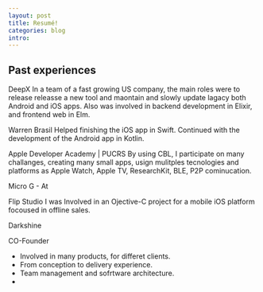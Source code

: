 ```yaml
---
layout: post
title: Resumé!
categories: blog
intro: 
---
```





## Past experiences

DeepX
In a team of a fast growing US company, the main roles were to release releasse a new tool and maontain and slowly update lagacy both Android and iOS apps. Also was involved in backend development in Elixir, and frontend web in Elm.


Warren Brasil
Helped finishing the iOS app in Swift. Continued with the development of the Android app in Kotlin.


Apple Developer Academy | PUCRS
By using CBL, I participate on many challanges, creating many small apps, usign mulitples tecnologies and platforms as Apple Watch, Apple TV, ResearchKit, BLE, P2P cominucation. 


Micro G -
At 

Flip Studio
I was Involved in an Ojective-C project for a mobile iOS platform focoused in offline sales.

Darkshine

CO-Founder
- Involved in many products, for differet clients. 
- From conception to delivery experience.
- Team management and sofrtware architecture.
- 
